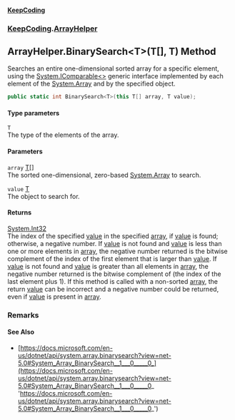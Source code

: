 #### [KeepCoding](index.md 'index')
### [KeepCoding](KeepCoding.md 'KeepCoding').[ArrayHelper](ArrayHelper.md 'KeepCoding.ArrayHelper')
## ArrayHelper.BinarySearch&lt;T&gt;(T[], T) Method
Searches an entire one-dimensional sorted array for a specific element, using the [System.IComparable&lt;&gt;](https://docs.microsoft.com/en-us/dotnet/api/System.IComparable-1 'System.IComparable`1') generic interface implemented by each element of the [System.Array](https://docs.microsoft.com/en-us/dotnet/api/System.Array 'System.Array') and by the specified object.  
```csharp
public static int BinarySearch<T>(this T[] array, T value);
```
#### Type parameters
<a name='KeepCoding_ArrayHelper_BinarySearch_T_(T___T)_T'></a>
`T`  
The type of the elements of the array.
  
#### Parameters
<a name='KeepCoding_ArrayHelper_BinarySearch_T_(T___T)_array'></a>
`array` [T](ArrayHelper_BinarySearch_IrH6vKABN+KsaPlV5qKIKw.md#KeepCoding_ArrayHelper_BinarySearch_T_(T___T)_T 'KeepCoding.ArrayHelper.BinarySearch&lt;T&gt;(T[], T).T')[[]](https://docs.microsoft.com/en-us/dotnet/api/System.Array 'System.Array')  
The sorted one-dimensional, zero-based [System.Array](https://docs.microsoft.com/en-us/dotnet/api/System.Array 'System.Array') to search.
  
<a name='KeepCoding_ArrayHelper_BinarySearch_T_(T___T)_value'></a>
`value` [T](ArrayHelper_BinarySearch_IrH6vKABN+KsaPlV5qKIKw.md#KeepCoding_ArrayHelper_BinarySearch_T_(T___T)_T 'KeepCoding.ArrayHelper.BinarySearch&lt;T&gt;(T[], T).T')  
The object to search for.
  
#### Returns
[System.Int32](https://docs.microsoft.com/en-us/dotnet/api/System.Int32 'System.Int32')  
The index of the specified [value](ArrayHelper_BinarySearch_IrH6vKABN+KsaPlV5qKIKw.md#KeepCoding_ArrayHelper_BinarySearch_T_(T___T)_value 'KeepCoding.ArrayHelper.BinarySearch&lt;T&gt;(T[], T).value') in the specified [array](ArrayHelper_BinarySearch_IrH6vKABN+KsaPlV5qKIKw.md#KeepCoding_ArrayHelper_BinarySearch_T_(T___T)_array 'KeepCoding.ArrayHelper.BinarySearch&lt;T&gt;(T[], T).array'), if [value](ArrayHelper_BinarySearch_IrH6vKABN+KsaPlV5qKIKw.md#KeepCoding_ArrayHelper_BinarySearch_T_(T___T)_value 'KeepCoding.ArrayHelper.BinarySearch&lt;T&gt;(T[], T).value') is found; otherwise, a negative number. If [value](ArrayHelper_BinarySearch_IrH6vKABN+KsaPlV5qKIKw.md#KeepCoding_ArrayHelper_BinarySearch_T_(T___T)_value 'KeepCoding.ArrayHelper.BinarySearch&lt;T&gt;(T[], T).value') is not found and [value](ArrayHelper_BinarySearch_IrH6vKABN+KsaPlV5qKIKw.md#KeepCoding_ArrayHelper_BinarySearch_T_(T___T)_value 'KeepCoding.ArrayHelper.BinarySearch&lt;T&gt;(T[], T).value') is less than one or more elements in [array](ArrayHelper_BinarySearch_IrH6vKABN+KsaPlV5qKIKw.md#KeepCoding_ArrayHelper_BinarySearch_T_(T___T)_array 'KeepCoding.ArrayHelper.BinarySearch&lt;T&gt;(T[], T).array'), the negative number returned is the bitwise complement of the index of the first element that is larger than [value](ArrayHelper_BinarySearch_IrH6vKABN+KsaPlV5qKIKw.md#KeepCoding_ArrayHelper_BinarySearch_T_(T___T)_value 'KeepCoding.ArrayHelper.BinarySearch&lt;T&gt;(T[], T).value'). If [value](ArrayHelper_BinarySearch_IrH6vKABN+KsaPlV5qKIKw.md#KeepCoding_ArrayHelper_BinarySearch_T_(T___T)_value 'KeepCoding.ArrayHelper.BinarySearch&lt;T&gt;(T[], T).value') is not found and [value](ArrayHelper_BinarySearch_IrH6vKABN+KsaPlV5qKIKw.md#KeepCoding_ArrayHelper_BinarySearch_T_(T___T)_value 'KeepCoding.ArrayHelper.BinarySearch&lt;T&gt;(T[], T).value') is greater than all elements in [array](ArrayHelper_BinarySearch_IrH6vKABN+KsaPlV5qKIKw.md#KeepCoding_ArrayHelper_BinarySearch_T_(T___T)_array 'KeepCoding.ArrayHelper.BinarySearch&lt;T&gt;(T[], T).array'), the negative number returned is the bitwise complement of (the index of the last element plus 1). If this method is called with a non-sorted [array](ArrayHelper_BinarySearch_IrH6vKABN+KsaPlV5qKIKw.md#KeepCoding_ArrayHelper_BinarySearch_T_(T___T)_array 'KeepCoding.ArrayHelper.BinarySearch&lt;T&gt;(T[], T).array'), the return [value](ArrayHelper_BinarySearch_IrH6vKABN+KsaPlV5qKIKw.md#KeepCoding_ArrayHelper_BinarySearch_T_(T___T)_value 'KeepCoding.ArrayHelper.BinarySearch&lt;T&gt;(T[], T).value') can be incorrect and a negative number could be returned, even if [value](ArrayHelper_BinarySearch_IrH6vKABN+KsaPlV5qKIKw.md#KeepCoding_ArrayHelper_BinarySearch_T_(T___T)_value 'KeepCoding.ArrayHelper.BinarySearch&lt;T&gt;(T[], T).value') is present in [array](ArrayHelper_BinarySearch_IrH6vKABN+KsaPlV5qKIKw.md#KeepCoding_ArrayHelper_BinarySearch_T_(T___T)_array 'KeepCoding.ArrayHelper.BinarySearch&lt;T&gt;(T[], T).array').
### Remarks
#### See Also
- [https://docs.microsoft.com/en-us/dotnet/api/system.array.binarysearch?view=net-5.0#System_Array_BinarySearch__1___0_____0_](https://docs.microsoft.com/en-us/dotnet/api/system.array.binarysearch?view=net-5.0#System_Array_BinarySearch__1___0_____0_ 'https://docs.microsoft.com/en-us/dotnet/api/system.array.binarysearch?view=net-5.0#System_Array_BinarySearch__1___0_____0_')
